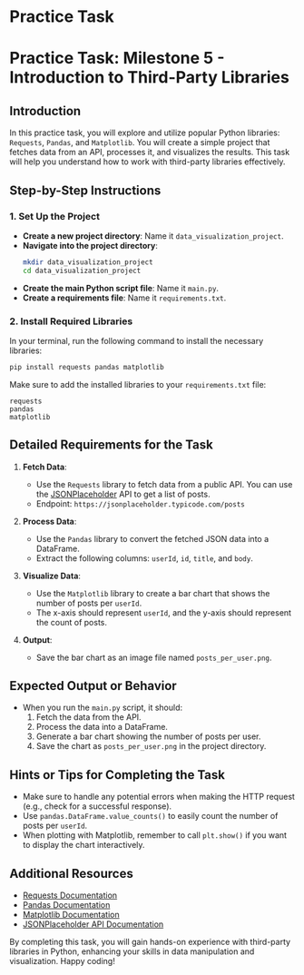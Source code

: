 # Practice Task

# Practice Task: Milestone 5 - Introduction to Third-Party Libraries

## Introduction
In this practice task, you will explore and utilize popular Python libraries: `Requests`, `Pandas`, and `Matplotlib`. You will create a simple project that fetches data from an API, processes it, and visualizes the results. This task will help you understand how to work with third-party libraries effectively.

## Step-by-Step Instructions

### 1. Set Up the Project
- **Create a new project directory**: Name it `data_visualization_project`.
- **Navigate into the project directory**:
  ```bash
  mkdir data_visualization_project
  cd data_visualization_project
  ```
- **Create the main Python script file**: Name it `main.py`.
- **Create a requirements file**: Name it `requirements.txt`.

### 2. Install Required Libraries
In your terminal, run the following command to install the necessary libraries:
```bash
pip install requests pandas matplotlib
```
Make sure to add the installed libraries to your `requirements.txt` file:
```
requests
pandas
matplotlib
```

## Detailed Requirements for the Task
1. **Fetch Data**:
   - Use the `Requests` library to fetch data from a public API. You can use the [JSONPlaceholder](https://jsonplaceholder.typicode.com/) API to get a list of posts.
   - Endpoint: `https://jsonplaceholder.typicode.com/posts`

2. **Process Data**:
   - Use the `Pandas` library to convert the fetched JSON data into a DataFrame.
   - Extract the following columns: `userId`, `id`, `title`, and `body`.

3. **Visualize Data**:
   - Use the `Matplotlib` library to create a bar chart that shows the number of posts per `userId`.
   - The x-axis should represent `userId`, and the y-axis should represent the count of posts.

4. **Output**:
   - Save the bar chart as an image file named `posts_per_user.png`.

## Expected Output or Behavior
- When you run the `main.py` script, it should:
  1. Fetch the data from the API.
  2. Process the data into a DataFrame.
  3. Generate a bar chart showing the number of posts per user.
  4. Save the chart as `posts_per_user.png` in the project directory.

## Hints or Tips for Completing the Task
- Make sure to handle any potential errors when making the HTTP request (e.g., check for a successful response).
- Use `pandas.DataFrame.value_counts()` to easily count the number of posts per `userId`.
- When plotting with Matplotlib, remember to call `plt.show()` if you want to display the chart interactively.

## Additional Resources
- [Requests Documentation](https://docs.python-requests.org/en/latest/)
- [Pandas Documentation](https://pandas.pydata.org/docs/)
- [Matplotlib Documentation](https://matplotlib.org/stable/contents.html)
- [JSONPlaceholder API Documentation](https://jsonplaceholder.typicode.com/)

By completing this task, you will gain hands-on experience with third-party libraries in Python, enhancing your skills in data manipulation and visualization. Happy coding!